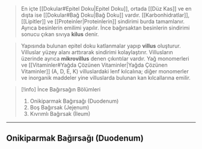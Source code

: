>En içte [[Dokular#Epitel Doku|Epitel Doku]], ortada [[Düz Kas]] ve en dışta ise [[Dokular#Bağ Doku|Bağ Doku]] vardır. [[Karbonhidratlar]], [[Lipitler]] ve [[Proteinler|Proteinlerin]] sindirimi burda tamamlanır. Ayrıca besinlerin emilimi yapılır. İnce bağırsaktan besinlerin sindirimi sonucu çıkan sıvıya **kilus** denir.

>Yapısında bulunan epitel doku katlanmalar yapıp **villus** oluşturur. Villuslar yüzey alanı arttırarak sindirimi kolaylaştırır. Villusların üzerinde ayrıca **mikrovillus** denen çıkıntılar vardır. Yağ monomerleri ve [[Vitaminler#Yağda Çözünen Vitaminler|Yağda Çözünen Vitaminler]] (A, D, E, K) villuslardaki lenf kılcalına; diğer monomerler ve inorganik maddeler yine villuslarda bulunan kan kılcallarına emilir.

> [!info] İnce Bağırsağın Bölümleri
> 1. Onikiparmak Bağırsağı (Duodenum)
> 2. Boş Bağırsak (Jejenum)
> 3. Kıvrımlı Bağırsak (İleum)

---
## Onikiparmak Bağırsağı (Duodenum)